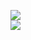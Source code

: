 [![](https://img.shields.io/badge/Made%20With-Github%20Spray-lightgrey.svg?style=for-the-badge&logo=github)](https://github.com/Annihil/github-spray#12197)  
[![](https://i.imgur.com/2DrTn0Z.gif)](https://github.com/Annihil/github-spray)